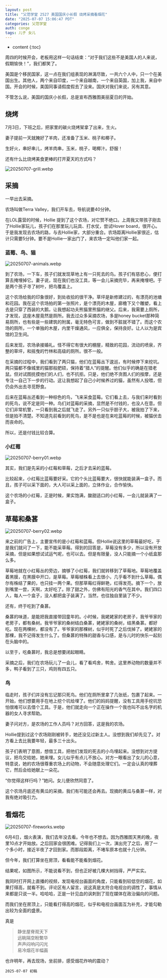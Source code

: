 ```yaml
---
layout: post
title: "父范学堂 2527 美国国庆小长假 烧烤采摘看烟花"
date: "2025-07-07 15:06:47 PDT"
categories: 父范学堂
auth: conge
tags: 儿子 女儿
---
```

* content
{:toc}

周四的时候开会，老板用这样一句话结束：“对于我们这些不是美国人的人来说，假期愉快！”，我们都笑了。

美国是个移民国家，这一点在我们组表现的淋漓尽致，一共六个人中，只一个在美国出生。其他人，两个来自印度，一个来自越南，一个来自英国，加上我，来自中国。开会的时候，美国同事请假度假去了没来。国庆对我们来说，另有其意。

不管怎么说，美国的国庆小长假，总是宣布西雅图美丽夏日的开始。





## 烧烤

7月3日，下班之后，把家里的碳火烧烤架拿了出来，生火。

妻子提前一天就腌好了羊肉，还准备了玉米、桃子和椰子。

生好火，串好串儿，烤羊肉串，玉米，桃子，喝椰汁。舒服！

还有什么比烧烤美食更棒的打开夏天的方式吗？

![20250707-grill.webp](https://s2.loli.net/2025/07/08/Sry3znH9FpZ8AOC.webp)

## 采摘

一早出去采摘。

农场叫做Terra Valley，我们开车去，导航说要40分钟。

在LOL露营的时候，Hollie 提到了这个农场，对它赞不绝口。上周我又带孩子刚去了Hollie家玩儿，孩子们在那里玩儿玩具、打水仗，尝试Hover board，很开心。于是我发现去农场的路，与去Hollie家，大部分重合。农场距离Hollie家很近，估计只需要5分钟。要不是Hollie一家出门了，来农场一定叫他们家一起。

### 蓝莓、鸟、猫

![20250707-animals.webp](https://s2.loli.net/2025/07/08/7ylxm3CYwe1BuIt.webp)


到了农场，一下车，孩子们就发现草地上有一只死去的鸟。孩子们有慈悲心，便打算去掩埋掉它。妻子说，现在我们也没工具，等一会儿采摘完毕，再来掩埋吧。于是两个孩子寻了树叶，把鸟覆盖上。

这个农场给我的印象很好，到处收拾的很干净。草坪是新修建过的，有漂亮的池塘和花园。我在这个农场拍的第一张照片，是个漂亮的木屋，廊檐下又个雕塑，看上去是只穿了西装的大鹅，让我想起功夫熊猫里熊猫的继父。后来，我需要上厕所，才发现，这座木屋竟然是厕所。我去过众多采摘农场，多是honey bucket那种简易厕所，也有些是一些建筑的附属，毫无特色可言，做到不脏就不错了。而这个农场的厕所，一个单独的木屋，内里干燥通风，一应俱全，保持良好。让人以为是宾馆的卫生间。

后来发现，农场承接婚礼。怪不得它有很大的棚屋，精致的花园，流动的喷泉，齐整的草坪，和摇曳的竹林和高级的厕所。很不一般。

在采摘的过程中，我们看到了两只猫，他们在蓝莓丛下逡巡，有时候停下来挖坑。两只猫都不像城里的猫那般肥硕，保持着“猎人”的提醒。他们似乎的确是在猎老鼠。但对试图抚摸他们的人们，也不抗拒。只是，他们绝不贪图人们的按摩，还是专注一自己下一步的行动。这让我想起了自己小时候养过的猫，虽然有人投喂，但仍会外出去寻觅野食。

后来在蓝莓丛还看到一种棕色的鸟，飞来采食蓝莓。它们看上去，与我们来时看到的死鸟，说不定是同一种。鸟们对蓝莓的采摘，显然是不付钱的，也没人在意。但它们非常机警，一只看到我之后就飞走了。另外一只似乎胆子大，被我拍了下来，但是拍不清楚。不知道先前看到的死鸟，是不是也是在来吃蓝莓的时候，被猫伏击而丧命的。

所以，还是付钱比较合算。

### 小红莓

![20250707-berry01.webp](https://s2.loli.net/2025/07/08/xh793zI2GUoc8ui.webp)

其实，我们是先采的小红莓和草莓，之后才去采的蓝莓。

比较起来，小红莓比蓝莓要好采。它的个头比蓝莓要大，很快就能装满一盒子。而且，孩子可以采下面的，大人可以采上面的，立体作业，合作愉快。

这个农场的小红莓，正是时候，果实饱满，酸甜适口的小红莓，一会儿就装满了一盒子。

## 草莓和桑葚

![20250707-berry02.webp](https://s2.loli.net/2025/07/08/k15eLTUsSz43RYg.webp)

来之前的广告上，主要宣传的是小红莓和蓝莓。但Hollie说这里的草莓最好吃，于是我们就问了一下，能不能采草莓。得到的回答是，草莓没有多少，所以没有开放采摘，但是如果想试试运气呢，也可以去。但是有限量，没人只能摘一个小纸盒那么多。

草莓地就在小红莓丛的旁边，摘够了小红莓，我们就转移到了草莓地。草莓地覆盖着黑膜，在黑膜中开口，是草莓。草莓植株看上去很小，几乎看不到什么草莓。偶尔有株结了果的，也只挂一两个果。但那草莓红得鲜艳，红得发亮。摘下一个，放到嘴里一尝，天啊，太好吃了。除了甜之外，仿佛有阳光的香气在其中。我们四口人，每人一个盒子，没人都把盒子装满了。当然，也往独自里装了不少。

还有，终于吃到了桑葚。

桑葚的味道，是能把我直接带回童年的。小时候，我姥姥家的老房子，我爷爷家的老房子，都有桑树。我爷爷家的桑树结白桑葚，姥姥家的桑树，结黑桑葚。都好吃。现在两棵树，都没有了。爷爷家的那棵树，似乎时死了之后伐掉了。姥姥家的那棵，我不记得发生什么了。但桑葚的特殊的甜香与口感，是与儿时的快乐一起刻在头脑中的。

以至于，吃桑葚时，我总是想要闭起眼睛。

采摘之后，我们在农场玩儿了一会儿，看了看鸡舍，鸭舍。这里养动物的数量并不多，鸭子看到了三只，鸡则有四五只。

### 鸟

临走时，孩子们并没有忘记那只死鸟。他们在厕所里拿了几张纸，包裹了起来。一开始，他们想要用手在地上挖个坑给埋了。他们的妈妈提醒，没有工具用手挖坑恐怕很难可以去借个工具。于是，他们就走向一个正在操作一个我也叫不出名字的机器的女人寻求帮助。

妻子问对方，是农场的工作人员吗？对方回答，这是我的农场。

Hollie提到过这个农场刚刚被转手，她还没见过新主人。没想到我们却先见了。对方看上去比我要年轻，最多三十出头。

孩子们表明了意图，想借工具，把他们发现的死去的小鸟埋起来。没想到对方提议，把鸟交给她，她来埋。女儿似乎有点儿不放心。对方一眼看出了女儿的心意，特意说，她的农场很尊重农场上的动物，不会随意处理它们。一定会认真的埋葬它，然后会给她献上一朵花。

“你觉得这样行吗？”她问。女儿便欣然同意了。

这个农场月底还有黄瓜的采摘，我们有可能还会再去。现摘的黄瓜与桑葚一样，对我有绝对吸引力。

## 看烟花

![20250707-fireworks.webp](https://s2.loli.net/2025/07/08/Mp8gDZEXIHoaC52.webp)

6月4日，烟火表演，我们去年没去看。今年也不想去。因为西雅图天黑的晚，夜里10点才开始放。之后回家会很困难。记得我们上一次，演出完了之后，用了一个多小时，接近半夜了才回到家。而那段距离，不堵车原本也就十几分钟。

但今年，我们打算坐在房顶，看看能不能看到烟花。

结果呢，如图所示，不能说看不到，但也正好被几棵大树挡得，严严实实。

我同时打开网上直播的视频，发现电视台画面的角度，只能看到较低空的烟花，如果打得高，就看不到。评论区有人留言，说这真是太符合电视台的调性了，事情从来都是只说一半。哈哈哈，正是一针见血的讽刺到了现在媒体在政治偏向的问题。

而我们坐在房顶上，只能看打得高的烟花，似乎和电视台画面互为补充，才能勾勒出较为全面的盛景。

真是

> 静坐屋脊观天下  
> 远眺隔空盼繁华  
> 声声闷响闪闪光  
> 易冷烟花半幅画  

也许明年，再去现场，坐前排，感受烟花炸响的震动？

```
2025-07-07 初稿
```
